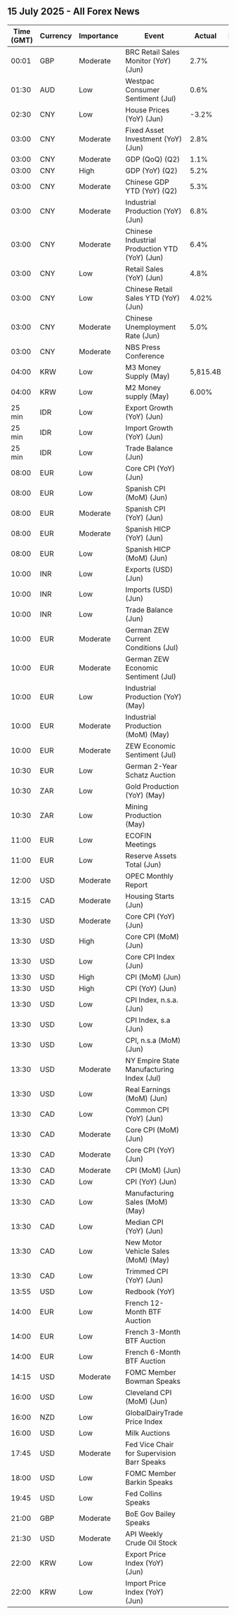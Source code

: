 ## 15 July 2025 - All Forex News

| Time (GMT) | Currency | Importance | Event | Actual | Forecast | Previous |
|------|----------|------------|-------|--------|----------|----------|
| 00:01 | GBP | Moderate | BRC Retail Sales Monitor (YoY) (Jun) | 2.7% | 1.2% | 0.6% |
| 01:30 | AUD | Low | Westpac Consumer Sentiment (Jul) | 0.6% |  | 0.5% |
| 02:30 | CNY | Low | House Prices (YoY) (Jun) | -3.2% |  | -3.5% |
| 03:00 | CNY | Moderate | Fixed Asset Investment (YoY) (Jun) | 2.8% | 3.6% | 3.7% |
| 03:00 | CNY | Moderate | GDP (QoQ) (Q2) | 1.1% | 0.9% | 1.2% |
| 03:00 | CNY | High | GDP (YoY) (Q2) | 5.2% |  | 5.4% |
| 03:00 | CNY | Moderate | Chinese GDP YTD (YoY) (Q2) | 5.3% | 5.1% | 5.4% |
| 03:00 | CNY | Moderate | Industrial Production (YoY) (Jun) | 6.8% | 5.6% | 5.8% |
| 03:00 | CNY | Moderate | Chinese Industrial Production YTD (YoY) (Jun) | 6.4% |  | 6.3% |
| 03:00 | CNY | Low | Retail Sales (YoY) (Jun) | 4.8% | 5.2% | 6.4% |
| 03:00 | CNY | Low | Chinese Retail Sales YTD (YoY) (Jun) | 4.02% |  | 4.06% |
| 03:00 | CNY | Moderate | Chinese Unemployment Rate (Jun) | 5.0% | 5.0% | 5.0% |
| 03:00 | CNY | Moderate | NBS Press Conference |  |  |  |
| 04:00 | KRW | Low | M3 Money Supply (May) | 5,815.4B |  | 5,786.3B |
| 04:00 | KRW | Low | M2 Money supply (May) | 6.00% |  | 5.80% |
| 25 min | IDR | Low | Export Growth (YoY) (Jun) |  |  | 9.68% |
| 25 min | IDR | Low | Import Growth (YoY) (Jun) |  |  | 4.14% |
| 25 min | IDR | Low | Trade Balance (Jun) |  |  | 4.30B |
| 08:00 | EUR | Low | Core CPI (YoY) (Jun) |  | 2.2% | 2.2% |
| 08:00 | EUR | Low | Spanish CPI (MoM) (Jun) |  | 0.6% | 0.1% |
| 08:00 | EUR | Moderate | Spanish CPI (YoY) (Jun) |  | 2.2% | 2.0% |
| 08:00 | EUR | Moderate | Spanish HICP (YoY) (Jun) |  | 2.2% | 2.0% |
| 08:00 | EUR | Low | Spanish HICP (MoM) (Jun) |  | 0.6% | 0.0% |
| 10:00 | INR | Low | Exports (USD) (Jun) |  |  | 38.73B |
| 10:00 | INR | Low | Imports (USD) (Jun) |  |  | 60.61B |
| 10:00 | INR | Low | Trade Balance (Jun) |  |  | -21.88B |
| 10:00 | EUR | Moderate | German ZEW Current Conditions (Jul) |  | -65.5 | -72.0 |
| 10:00 | EUR | Moderate | German ZEW Economic Sentiment (Jul) |  | 50.8 | 47.5 |
| 10:00 | EUR | Low | Industrial Production (YoY) (May) |  | 2.9% | 0.8% |
| 10:00 | EUR | Moderate | Industrial Production (MoM) (May) |  | 0.6% | -2.4% |
| 10:00 | EUR | Moderate | ZEW Economic Sentiment (Jul) |  | 37.8 | 35.3 |
| 10:30 | EUR | Low | German 2-Year Schatz Auction |  |  | 1.850% |
| 10:30 | ZAR | Low | Gold Production (YoY) (May) |  |  | -2.5% |
| 10:30 | ZAR | Low | Mining Production (May) |  |  | -7.7% |
| 11:00 | EUR | Low | ECOFIN Meetings |  |  |  |
| 11:00 | EUR | Low | Reserve Assets Total (Jun) |  |  | 1,507.68B |
| 12:00 | USD | Moderate | OPEC Monthly Report |  |  |  |
| 13:15 | CAD | Moderate | Housing Starts (Jun) |  | 262.5K | 279.5K |
| 13:30 | USD | Moderate | Core CPI (YoY) (Jun) |  | 3.0% | 2.8% |
| 13:30 | USD | High | Core CPI (MoM) (Jun) |  | 0.3% | 0.1% |
| 13:30 | USD | Low | Core CPI Index (Jun) |  |  | 326.85 |
| 13:30 | USD | High | CPI (MoM) (Jun) |  | 0.3% | 0.1% |
| 13:30 | USD | High | CPI (YoY) (Jun) |  | 2.6% | 2.4% |
| 13:30 | USD | Low | CPI Index, n.s.a. (Jun) |  |  | 321.46 |
| 13:30 | USD | Low | CPI Index, s.a (Jun) |  |  | 320.58 |
| 13:30 | USD | Low | CPI, n.s.a (MoM) (Jun) |  |  | 0.21% |
| 13:30 | USD | Moderate | NY Empire State Manufacturing Index (Jul) |  | -7.80 | -16.00 |
| 13:30 | USD | Low | Real Earnings (MoM) (Jun) |  |  | 0.3% |
| 13:30 | CAD | Low | Common CPI (YoY) (Jun) |  | 2.7% | 2.6% |
| 13:30 | CAD | Moderate | Core CPI (MoM) (Jun) |  |  | 0.6% |
| 13:30 | CAD | Moderate | Core CPI (YoY) (Jun) |  |  | 2.5% |
| 13:30 | CAD | Moderate | CPI (MoM) (Jun) |  | 0.2% | 0.6% |
| 13:30 | CAD | Low | CPI (YoY) (Jun) |  | 1.9% | 1.7% |
| 13:30 | CAD | Low | Manufacturing Sales (MoM) (May) |  | -1.3% | -2.8% |
| 13:30 | CAD | Low | Median CPI (YoY) (Jun) |  | 3.0% | 3.0% |
| 13:30 | CAD | Low | New Motor Vehicle Sales (MoM) (May) |  |  | 195.7K |
| 13:30 | CAD | Low | Trimmed CPI (YoY) (Jun) |  | 3.0% | 3.0% |
| 13:55 | USD | Low | Redbook (YoY) |  |  | 5.9% |
| 14:00 | EUR | Low | French 12-Month BTF Auction |  |  | 1.892% |
| 14:00 | EUR | Low | French 3-Month BTF Auction |  |  | 1.924% |
| 14:00 | EUR | Low | French 6-Month BTF Auction |  |  | 1.903% |
| 14:15 | USD | Moderate | FOMC Member Bowman Speaks |  |  |  |
| 16:00 | USD | Low | Cleveland CPI (MoM) (Jun) |  |  | 0.2% |
| 16:00 | NZD | Low | GlobalDairyTrade Price Index |  |  | -4.1% |
| 16:00 | USD | Low | Milk Auctions |  |  | 4,274.0 |
| 17:45 | USD | Moderate | Fed Vice Chair for Supervision Barr Speaks |  |  |  |
| 18:00 | USD | Low | FOMC Member Barkin Speaks |  |  |  |
| 19:45 | USD | Low | Fed Collins Speaks |  |  |  |
| 21:00 | GBP | Moderate | BoE Gov Bailey Speaks |  |  |  |
| 21:30 | USD | Moderate | API Weekly Crude Oil Stock |  |  | 7.100M |
| 22:00 | KRW | Low | Export Price Index (YoY) (Jun) |  |  | -2.4% |
| 22:00 | KRW | Low | Import Price Index (YoY) (Jun) |  |  | -5.0% |

